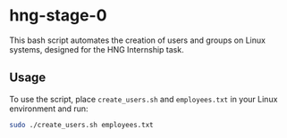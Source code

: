 # hng-stage-0
This bash script automates the creation of users and groups on Linux systems, designed for the HNG Internship task.

## Usage

To use the script, place `create_users.sh` and `employees.txt` in your Linux environment and run:

```bash
sudo ./create_users.sh employees.txt
